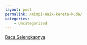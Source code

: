 ```yaml
---
layout: post
permalink: /mimpi-naik-kereta-kuda/
categories:
    - Uncategorized
---
```


[Baca Selengkapnya](/08)